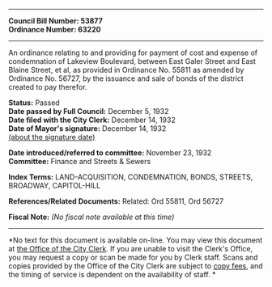 * * * * *  
  
**Council Bill Number: [](#h0)[](#h2)53877**   
**Ordinance Number: 63220**  
  
* * * * *  
  
An ordinance relating to and providing for payment of cost and expense of condemnation of Lakeview Boulevard, between East Galer Street and East Blaine Street, et al, as provided in Ordinance No. 55811 as amended by Ordinance No. 56727, by the issuance and sale of bonds of the district created to pay therefor.  
  
**Status:** Passed   
**Date passed by Full Council:** December 5, 1932   
**Date filed with the City Clerk:** December 14, 1932   
**Date of Mayor's signature:** December 14, 1932   
[(about the signature date)](/~public/approvaldate.htm)   
  
  
**Date introduced/referred to committee:** November 23, 1932   
**Committee:** Finance and Streets & Sewers   
  
**Index Terms:** LAND-ACQUISITION, CONDEMNATION, BONDS, STREETS, BROADWAY, CAPITOL-HILL  
  
**References/Related Documents:** Related: Ord 55811, Ord 56727  
  
**Fiscal Note:** *(No fiscal note available at this time)*  
  
* * * * *  
  
*No text for this document is available on-line. You may view this document at [the Office of the City Clerk](http://www.seattle.gov/leg/clerk/contactUs.htm). If you are unable to visit the Clerk's Office, you may request a copy or scan be made for you by Clerk staff. Scans and copies provided by the Office of the City Clerk are subject to [copy fees](http://clerk.seattle.gov/~public/clerkfees.htm), and the timing of service is dependent on the availability of staff. *  
  
  
